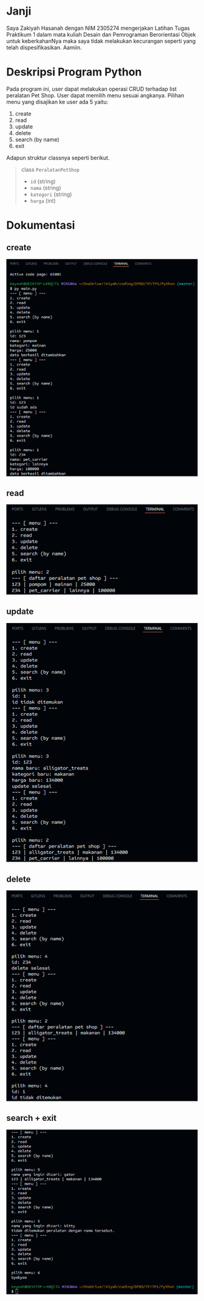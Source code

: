# Janji
Saya Zakiyah Hasanah dengan NIM 2305274 mengerjakan Latihan Tugas Praktikum 1 dalam mata kuliah Desain dan Pemrograman Berorientasi Objek untuk keberkahanNya maka saya tidak melakukan kecurangan seperti yang telah dispesifikasikan. Aamiin.

# Deskripsi Program Python
Pada program ini, user dapat melakukan operasi CRUD terhadap list peralatan Pet Shop. User dapat memilih menu sesuai angkanya. Pilihan menu yang disajikan ke user ada 5 yaitu:
1. create
2. read
3. update
4. delete
5. search (by name)
6. exit


Adapun struktur classnya seperti berikut.

> class `PeralatanPetShop`
> - `id` (string)
> - `nama` (string)
> - `kategori` (string)
> - `harga` (int)


# Dokumentasi
## create
![alt text](image.png)
## read
![alt text](image-1.png)
## update
![alt text](image-2.png)
## delete 
![alt text](image-3.png)
## search + exit
![alt text](image-4.png)